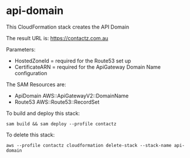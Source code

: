 # api-domain

This CloudFormation stack creates the API Domain

The result URL is: https://contactz.com.au

Parameters:
* HostedZoneId = required for the Route53 set up
* CertificateARN = required for the ApiGateway Domain Name configuration

The SAM Resources are:

- ApiDomain AWS::ApiGatewayV2::DomainName
- Route53 AWS::Route53::RecordSet

To build and deploy this stack:

```
sam build && sam deploy --profile contactz
```

To delete this stack:

```
aws --profile contactz cloudformation delete-stack --stack-name api-domain
```
